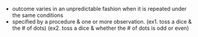 - outcome varies in an unpredictable fashion when it is repeated under the same conditions
- specified by a procedure & one or more observation. 
	(ex1. toss a dice & the # of dots)
	(ex2. toss a dice & whether the # of dots is odd or even)